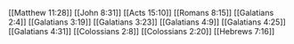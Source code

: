 [[Matthew 11:28]]
[[John 8:31]]
[[Acts 15:10]]
[[Romans 8:15]]
[[Galatians 2:4]]
[[Galatians 3:19]]
[[Galatians 3:23]]
[[Galatians 4:9]]
[[Galatians 4:25]]
[[Galatians 4:31]]
[[Colossians 2:8]]
[[Colossians 2:20]]
[[Hebrews 7:16]]

